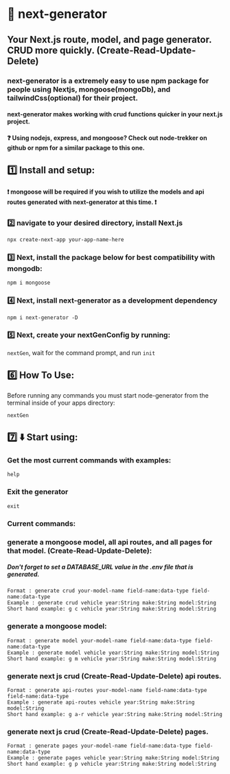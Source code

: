 # :rocket: next-generator

## Your Next.js route, model, and page generator. CRUD more quickly. (Create-Read-Update-Delete)

### next-generator is a extremely easy to use npm package for people using Nextjs, mongoose(mongoDb), and tailwindCss(optional) for their project.

#### next-generator makes working with crud functions quicker in your next.js project.

#### ❓ Using nodejs, express, and mongoose? Check out node-trekker on github or npm for a similar package to this one.

## :one: Install and setup:

#### :heavy_exclamation_mark: mongoose will be required if you wish to utilize the models and api routes generated with next-generator at this time. :heavy_exclamation_mark:

### :two: navigate to your desired directory, install Next.js

`npx create-next-app your-app-name-here`

### :three: Next, install the package below for best compatibility with mongodb:

`npm i mongoose`

### :four: Next, install next-generator as a development dependency

`npm i next-generator -D`

### :five: Next, create your nextGenConfig by running:
`nextGen`, wait for the command prompt, and run `init`

## :six: How To Use:

Before running any commands you must start node-generator from the terminal inside of your apps directory:

`nextGen`

## :seven: :arrow_down: Start using:

### Get the most current commands with examples:

```
help
```

### Exit the generator

```
exit
```

### Current commands:

### generate a mongoose model, all api routes, and all pages for that model. (Create-Read-Update-Delete):

##### Don't forget to set a DATABASE_URL value in the .env file that is generated.

```
Format : generate crud your-model-name field-name:data-type field-name:data-type
Example : generate crud vehicle year:String make:String model:String
Short hand example: g c vehicle year:String make:String model:String
```

### generate a mongoose model:

```
Format : generate model your-model-name field-name:data-type field-name:data-type
Example : generate model vehicle year:String make:String model:String
Short hand example: g m vehicle year:String make:String model:String
```

### generate next js crud (Create-Read-Update-Delete) api routes.

```
Format : generate api-routes your-model-name field-name:data-type field-name:data-type
Example : generate api-routes vehicle year:String make:String model:String
Short hand example: g a-r vehicle year:String make:String model:String
```

### generate next js crud (Create-Read-Update-Delete) pages.

```
Format : generate pages your-model-name field-name:data-type field-name:data-type
Example : generate pages vehicle year:String make:String model:String
Short hand example: g p vehicle year:String make:String model:String
```
